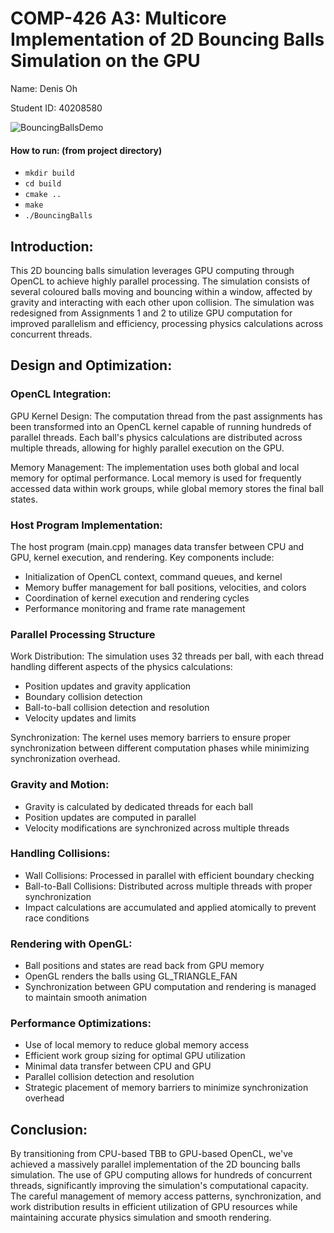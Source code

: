# COMP-426 A3: Multicore Implementation of 2D Bouncing Balls Simulation on the GPU

Name: Denis Oh

Student ID: 40208580

![BouncingBallsDemo](https://github.com/user-attachments/assets/7398048c-47db-49b0-816c-f88c7a9f2b1f)

#### How to run: (from project directory)
- `mkdir build`
- `cd build`
- `cmake ..`
- `make`
- `./BouncingBalls`

## Introduction:
This 2D bouncing balls simulation leverages GPU computing through OpenCL to achieve highly parallel processing. The simulation consists of several coloured balls moving and bouncing within a window, affected by gravity and interacting with each other upon collision. The simulation was redesigned from Assignments 1 and 2 to utilize GPU computation for improved parallelism and efficiency, processing physics calculations across concurrent threads.

## Design and Optimization:

### OpenCL Integration:
GPU Kernel Design: The computation thread from the past assignments has been transformed into an OpenCL kernel capable of running hundreds of parallel threads. Each ball's physics calculations are distributed across multiple threads, allowing for highly parallel execution on the GPU.

Memory Management: The implementation uses both global and local memory for optimal performance. Local memory is used for frequently accessed data within work groups, while global memory stores the final ball states.

### Host Program Implementation:
The host program (main.cpp) manages data transfer between CPU and GPU, kernel execution, and rendering. Key components include:

- Initialization of OpenCL context, command queues, and kernel
- Memory buffer management for ball positions, velocities, and colors
- Coordination of kernel execution and rendering cycles
- Performance monitoring and frame rate management

### Parallel Processing Structure
Work Distribution: The simulation uses 32 threads per ball, with each thread handling different aspects of the physics calculations:

- Position updates and gravity application
- Boundary collision detection
- Ball-to-ball collision detection and resolution
- Velocity updates and limits

Synchronization: The kernel uses memory barriers to ensure proper synchronization between different computation phases while minimizing synchronization overhead.

### Gravity and Motion:
- Gravity is calculated by dedicated threads for each ball
- Position updates are computed in parallel
- Velocity modifications are synchronized across multiple threads

### Handling Collisions:
- Wall Collisions: Processed in parallel with efficient boundary checking
- Ball-to-Ball Collisions: Distributed across multiple threads with proper synchronization
- Impact calculations are accumulated and applied atomically to prevent race conditions

### Rendering with OpenGL:
- Ball positions and states are read back from GPU memory
- OpenGL renders the balls using GL_TRIANGLE_FAN
- Synchronization between GPU computation and rendering is managed to maintain smooth animation

### Performance Optimizations:
- Use of local memory to reduce global memory access
- Efficient work group sizing for optimal GPU utilization
- Minimal data transfer between CPU and GPU
- Parallel collision detection and resolution
- Strategic placement of memory barriers to minimize synchronization overhead

## Conclusion:
By transitioning from CPU-based TBB to GPU-based OpenCL, we've achieved a massively parallel implementation of the 2D bouncing balls simulation. The use of GPU computing allows for hundreds of concurrent threads, significantly improving the simulation's computational capacity. The careful management of memory access patterns, synchronization, and work distribution results in efficient utilization of GPU resources while maintaining accurate physics simulation and smooth rendering.
